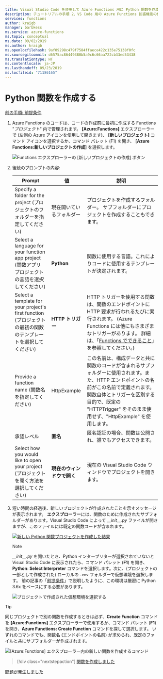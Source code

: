 ```yaml
---
title: Visual Studio Code を使用して Azure Functions 用に Python 関数を作成する
description: チュートリアルの手順 2、VS Code 用の Azure Functions 拡張機能の使用方法を紹介する。
services: functions
author: kraigb
manager: barbkess
ms.service: azure-functions
ms.topic: conceptual
ms.date: 09/02/2019
ms.author: kraigb
ms.openlocfilehash: 9af09298c479f7584ffaece422c135e75138f0fc
ms.sourcegitcommit: d6575ac86449380b5a9c6c66aa722cb33ed53438
ms.translationtype: HT
ms.contentlocale: ja-JP
ms.lasthandoff: 09/23/2019
ms.locfileid: "71186165"
---
```

# <a name="create-the-python-function"></a>Python 関数を作成する

[前の手順: 前提条件](tutorial-vs-code-serverless-python-01.md)

1. Azure Functions のコードは、コードの作成前に最初に作成する Functions "_プロジェクト_" 内で管理されます。 **[Azure:Functions]** エクスプローラーで (左側の Azure アイコンを使用して開きます)、 **[新しいプロジェクト]** コマンド アイコンを選択するか、コマンド パレット (F1) を開き、 **[Azure Functions:新しいプロジェクトの作成]** を選択します。

    ![Functions エクスプローラーの [新しいプロジェクトの作成] ボタン](media/tutorial-vs-code-serverless-python/project-create-new.png)

1. 後続のプロンプトの内容:

    | Prompt | 値 | 説明 |
    | --- | --- | --- |
    | Specify a folder for the project (プロジェクトのフォルダーを指定してください) | 現在開いているフォルダー | プロジェクトを作成するフォルダー。 サブフォルダーにプロジェクトを作成することもできます。 |
    | Select a language for your function app project (関数アプリ プロジェクトの言語を選択してください) | **Python** | 関数に使用する言語。これによりコードに使用するテンプレートが決定されます。 |
    | Select a template for your project's first function (プロジェクトの最初の関数のテンプレートを選択してください) | **HTTP トリガー** | HTTP トリガーを使用する関数は、関数のエンドポイントに HTTP 要求が行われるたびに実行されます。 (Azure Functions には他にもさまざまなトリガーがあります。 詳細は、「[Functions でできること](/azure/azure-functions/functions-overview#what-can-i-do-with-functions)」を参照してください。) |
    | Provide a function name (関数名を指定してください) | HttpExample | この名前は、構成データと共に関数のコードが含まれるサブフォルダーに使用されます。また、HTTP エンドポイントの名前がこの名前で定義されます。 関数自体とトリガーを区別する目的で、既定の "HTTPTrigger" をそのまま使用せず、"HttpExample" を使用します。 |
    | 承認レベル | **匿名** | 匿名認証の場合、関数は公開され、誰でもアクセスできます。 |
    | Select how you would like to open your project (プロジェクトを開く方法を選択してください) | **現在のウィンドウで開く** | 現在の Visual Studio Code ウィンドウでプロジェクトを開きます。 |

1. 短い時間の経過後、新しいプロジェクトが作成されたことを示すメッセージが表示されます。 **エクスプローラー**には、関数のために作成されたサブフォルダーがあります。Visual Studio Code によって *\_\_init\_\_.py* ファイルが開きますが、このファイルには既定の関数コードが含まれます。

    [![新しい Python 関数プロジェクトを作成した結果](media/tutorial-vs-code-serverless-python/project-create-results.png)](media/tutorial-vs-code-serverless-python/project-create-results.png)

    > [!NOTE]
    > *\_\_init\_\_.py* を開いたとき、Python インタープリターが選択されていないと Visual Studio Code に表示されたら、コマンド パレット (**F1**) を開き、**Python: Select Interpreter** コマンドを選択します。次に、(プロジェクトの一部として作成された) ローカルの `.env` フォルダーで仮想環境を選択します。 前の記事の「[前提条件](tutorial-vs-code-serverless-python-01.md#prerequisites)」で説明したように、この環境は厳密に Python 3.6x をベースにする必要があります。
    >
    > ![プロジェクトで作成された仮想環境を選択する](media/tutorial-vs-code-serverless-python/select-venv-interpreter.png)

> [!TIP]
> 同じプロジェクトで別の関数を作成するときは必ず、**Create Function** コマンドを **[Azure:Functions]** エクスプローラーで使用するか、コマンド パレット (**F1**) を開き、**Azure Functions: Create Function** コマンドを探して選択します。 いずれのコマンドでも、関数名 (エンドポイントの名前) が求められ、既定のファイルと共にサブフォルダーが作成されます。
>
> ![[Azure:Functions] エクスプローラー内の新しい関数を作成するコマンド](media/tutorial-vs-code-serverless-python/function-create-new.png)

> [!div class="nextstepaction"]
> [関数を作成しました](tutorial-vs-code-serverless-python-03.md)

[問題が発生しました](https://www.research.net/r/PWZWZ52?tutorial=vscode-functions-python&step=02-create-function)
